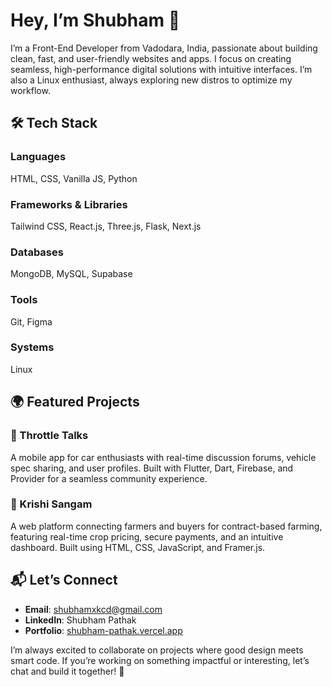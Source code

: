 # Hey, I’m Shubham 👋  
I’m a Front-End Developer from Vadodara, India, passionate about building clean, fast, and user-friendly websites and apps. I focus on creating seamless, high-performance digital solutions with intuitive interfaces. I’m also a Linux enthusiast, always exploring new distros to optimize my workflow.

## 🛠️ Tech Stack

### Languages  
HTML, CSS, Vanilla JS, Python  

### Frameworks & Libraries  
Tailwind CSS, React.js, Three.js, Flask, Next.js

### Databases  
MongoDB, MySQL, Supabase

### Tools  
Git, Figma  

### Systems  
Linux  

## 🌍 Featured Projects

### 🚗 Throttle Talks  
A mobile app for car enthusiasts with real-time discussion forums, vehicle spec sharing, and user profiles. Built with Flutter, Dart, Firebase, and Provider for a seamless community experience.

### 🌾 Krishi Sangam  
A web platform connecting farmers and buyers for contract-based farming, featuring real-time crop pricing, secure payments, and an intuitive dashboard. Built using HTML, CSS, JavaScript, and Framer.js.

## 📬 Let’s Connect  

- **Email**: shubhamxkcd@gmail.com  
- **LinkedIn**: Shubham Pathak  
- **Portfolio**: [shubham-pathak.vercel.app](http://shubham-pathak.vercel.app)  

I’m always excited to collaborate on projects where good design meets smart code. If you’re working on something impactful or interesting, let’s chat and build it together! 🌱
